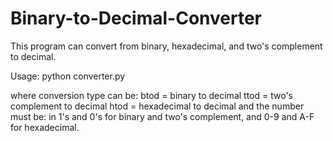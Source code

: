 # Binary-to-Decimal-Converter

This program can convert from binary, hexadecimal, and two's complement to decimal. 

Usage:
  python converter.py <conversion type> <number>
  
where conversion type can be:
  btod = binary to decimal
  ttod = two's complement to decimal
  htod = hexadecimal to decimal
and the number must be:
  in 1's and 0's for binary and two's complement,
  and 0-9 and A-F for hexadecimal.
